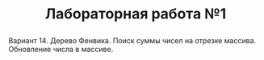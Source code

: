# <p align="center">Лабораторная работа №1</p>

Вариант 14. Дерево Фенвика. Поиск суммы чисел на отрезке массива. Обновление числа в массиве.
